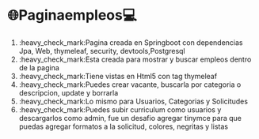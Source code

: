 # :globe_with_meridians:Paginaempleos:computer:
<ol>
<li>:heavy_check_mark:Pagina creada en Springboot con dependencias Jpa, Web, thymeleaf, security, devtools,Postgresql</li>
<li>:heavy_check_mark:Esta creada para mostrar y buscar empleos dentro de la pagina</li>
<li>:heavy_check_mark:Tiene vistas en Html5 con tag thymeleaf</li>
<li>:heavy_check_mark:Puedes crear vacante, buscarla por categoria o descripcion, update y borrarla</li>
<li>:heavy_check_mark:Lo mismo para Usuarios, Categorias y Solicitudes</li>
<li>:heavy_check_mark:Puedes subir curriculum como usuarios y descargarlos como admin, fue un desafio agregar tinymce para
que puedas agregar formatos a la solicitud, colores, negritas y listas </li>
